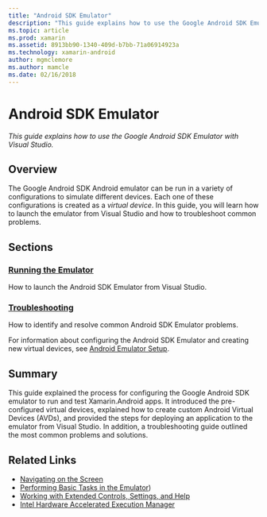 ```yaml
---
title: "Android SDK Emulator"
description: "This guide explains how to use the Google Android SDK Emulator with Visual Studio."
ms.topic: article
ms.prod: xamarin
ms.assetid: 8913bb90-1340-409d-b7bb-71a06914923a
ms.technology: xamarin-android
author: mgmclemore
ms.author: mamcle
ms.date: 02/16/2018
---
```


# Android SDK Emulator

_This guide explains how to use the Google Android SDK Emulator with Visual Studio._


## Overview

The Google Android SDK Android emulator can be run in a variety of
configurations to simulate different devices. Each one of these
configurations is created as a _virtual device_. In this guide, you
will learn how to launch the emulator from Visual Studio and how to
troubleshoot common problems.


## Sections

### [Running the Emulator](~/android/deploy-test/debugging/android-sdk-emulator/running-the-emulator.md)

How to launch the Android SDK Emulator from Visual Studio.

### [Troubleshooting](~/android/deploy-test/debugging/android-sdk-emulator/troubleshooting.md)

How to identify and resolve common Android SDK Emulator problems.

For information about configuring the Android SDK Emulator and
creating new virtual devices, see 
[Android Emulator Setup](~/android/get-started/installation/android-emulator/index.md).



## Summary

This guide explained the process for configuring the Google Android SDK
emulator to run and test Xamarin.Android apps. It introduced the
pre-configured virtual devices, explained how to create custom Android
Virtual Devices (AVDs), and provided the steps for deploying an
application to the emulator from Visual Studio. In addition, a
troubleshooting guide outlined the most common problems and solutions.



## Related Links

- [Navigating on the Screen](https://developer.android.com/studio/run/emulator.html#navigate)
- [Performing Basic Tasks in the Emulator](https://developer.android.com/studio/run/emulator.html#tasks))
- [Working with Extended Controls, Settings, and Help](https://developer.android.com/studio/run/emulator.html#extended)
- [Intel Hardware Accelerated Execution Manager](https://software.intel.com/en-us/android/articles/intel-hardware-accelerated-execution-manager)
